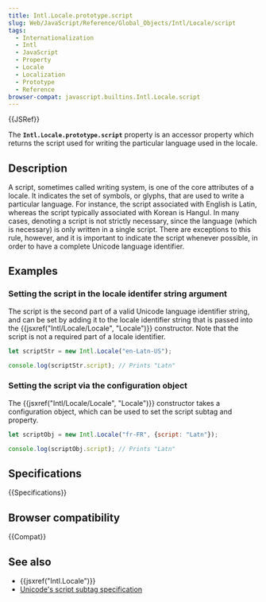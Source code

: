 ```yaml
---
title: Intl.Locale.prototype.script
slug: Web/JavaScript/Reference/Global_Objects/Intl/Locale/script
tags:
  - Internationalization
  - Intl
  - JavaScript
  - Property
  - Locale
  - Localization
  - Prototype
  - Reference
browser-compat: javascript.builtins.Intl.Locale.script
---
```

{{JSRef}}

The **`Intl.Locale.prototype.script`** property is an accessor property which
returns the script used for writing the particular language used in the locale.

## Description

A script, sometimes called writing system, is one of the core attributes of a
locale. It indicates the set of symbols, or glyphs, that are used to write a
particular language. For instance, the script associated with English is Latin,
whereas the script typically associated with Korean is Hangul. In many cases,
denoting a script is not strictly necessary, since the language (which is
necessary) is only written in a single script. There are exceptions to this
rule, however, and it is important to indicate the script whenever possible, in
order to have a complete Unicode language identifier.

## Examples

### Setting the script in the locale identifer string argument

The script is the second part of a valid Unicode language identifier string, and
can be set by adding it to the locale identifier string that is passed into the
{{jsxref("Intl/Locale/Locale", "Locale")}} constructor. Note that
the script is not a required part of a locale identifier.

```js
let scriptStr = new Intl.Locale("en-Latn-US");

console.log(scriptStr.script); // Prints "Latn"
```

### Setting the script via the configuration object

The {{jsxref("Intl/Locale/Locale", "Locale")}} constructor takes a
configuration object, which can be used to set the script subtag and property.

```js
let scriptObj = new Intl.Locale("fr-FR", {script: "Latn"});

console.log(scriptObj.script); // Prints "Latn"
```

## Specifications

{{Specifications}}

## Browser compatibility

{{Compat}}

## See also

*   {{jsxref("Intl.Locale")}}
*   [Unicode's script subtag specification](https://www.unicode.org/reports/tr35/#unicode_script_subtag_validity)
